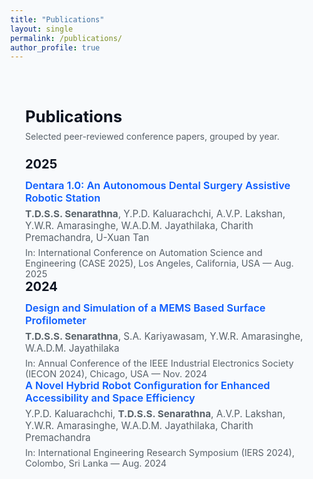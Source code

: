 ```yaml
---
title: "Publications"
layout: single
permalink: /publications/
author_profile: true
---
```

<html lang="en">
<head>
<meta charset="utf-8" />
<meta name="viewport" content="width=device-width,initial-scale=1" />
<title>Publications — Sanjaya Senarathna</title>
<style>
:root{--bg:#f8fafc;--card:#ffffff;--muted:#586169;--accent:#0b5cff}
html,body{height:100%;margin:0;font-family:Inter, system-ui, -apple-system, "Segoe UI", Roboto, "Helvetica Neue", Arial; background:var(--bg);color:#0b1220}
.wrap{max-width:900px;margin:48px auto;padding:24px}
h1{font-size:1.6rem;margin:0 0 8px}
p.lead{margin:0 0 24px;color:var(--muted)}


.year-section{margin:28px 0}
.year-header{display:flex;align-items:baseline;gap:12px}
.year-header h2{margin:0;font-size:1.25rem}
.pub-list{list-style:none;padding:0;margin:12px 0 0}


.pub{background:var(--card);border-radius:12px;padding:14px 16px;margin:12px 0;box-shadow:0 4px 14px rgba(11,17,32,0.06)}
.title{margin:0 0 6px;font-weight:600}
.title a{color:var(--accent);text-decoration:none}
.title a:hover{text-decoration:underline}
.authors{margin:0 0 6px;color:var(--muted);font-size:0.95rem}
.venue{margin:0;color:var(--muted);font-size:0.9rem}


/* small responsiveness */
@media (max-width:520px){.wrap{padding:16px} .title{font-size:0.98rem}}
</style>
</head>
<body>
<main class="wrap" id="publications">
<h1>Publications</h1>
<p class="lead">Selected peer-reviewed conference papers, grouped by year.</p>


<!-- 2025 -->
<section class="year-section" aria-labelledby="year-2025">
<div class="year-header">
<h2 id="year-2025">2025</h2>
</div>


<ul class="pub-list">
<li class="pub" id="pub-dentara-2025">
<h3 class="title"><a href="https://doi.org/10.1109/CASE58245.2025.11164109" target="_blank" rel="noopener noreferrer">Dentara 1.0: An Autonomous Dental Surgery Assistive Robotic Station</a></h3>
<p class="authors"><strong>T.D.S.S. Senarathna</strong>, Y.P.D. Kaluarachchi, A.V.P. Lakshan, Y.W.R. Amarasinghe, W.A.D.M. Jayathilaka, Charith Premachandra, U-Xuan Tan</p>
<p class="venue">In: International Conference on Automation Science and Engineering (CASE 2025), Los Angeles, California, USA — Aug. 2025</p>
</li>
</ul>
</section>


<!-- 2024 -->
<section class="year-section" aria-labelledby="year-2024">
<div class="year-header">
<h2 id="year-2024">2024</h2>
</div>


<ul class="pub-list">
<li class="pub" id="pub-mems-2024">
<h3 class="title"><a href="https://doi.org/10.1109/IECON55916.2024.10905143" target="_blank" rel="noopener noreferrer">Design and Simulation of a MEMS Based Surface Profilometer</a></h3>
<p class="authors"><strong>T.D.S.S. Senarathna</strong>, S.A. Kariyawasam, Y.W.R. Amarasinghe, W.A.D.M. Jayathilaka</p>
<p class="venue">In: Annual Conference of the IEEE Industrial Electronics Society (IECON 2024), Chicago, USA — Nov. 2024</p>
</li>


<li class="pub" id="pub-hybrid-2024">
<h3 class="title"><a href="https://doi.org/10.1007/978-981-96-1399-1_22" target="_blank" rel="noopener noreferrer">A Novel Hybrid Robot Configuration for Enhanced Accessibility and Space Efficiency</a></h3>
<p class="authors">Y.P.D. Kaluarachchi, <strong>T.D.S.S. Senarathna</strong>, A.V.P. Lakshan, Y.W.R. Amarasinghe, W.A.D.M. Jayathilaka, Charith Premachandra</p>
<p class="venue">In: International Engineering Research Symposium (IERS 2024), Colombo, Sri Lanka — Aug. 2024</p>
</li>
</ul>
</section>


</main>
</body>
</html>

